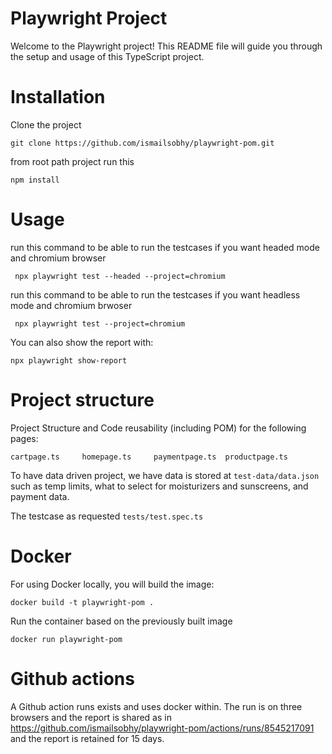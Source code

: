 # Playwright Project

Welcome to the Playwright project! This README file will guide you through the setup and usage of this TypeScript project.

# Installation

Clone the project

```
git clone https://github.com/ismailsobhy/playwright-pom.git
```

from root path project run this

```
npm install
```

# Usage

run this command to be able to run the testcases if you want headed mode and chromium browser

```
 npx playwright test --headed --project=chromium
```

run this command to be able to run the testcases if you want headless mode and chromium brwoser

```
 npx playwright test --project=chromium
```

You can also show the report with:

```
npx playwright show-report
```

# Project structure

Project Structure and Code reusability (including POM) for the following pages:

```
cartpage.ts     homepage.ts     paymentpage.ts  productpage.ts
```

To have data driven project, we have data is stored at `test-data/data.json` such as temp limits, what to select for moisturizers and sunscreens, and payment data.

The testcase as requested `tests/test.spec.ts`

# Docker

For using Docker locally, you will build the image:

```
docker build -t playwright-pom .
```

Run the container based on the previously built image

```
docker run playwright-pom
```

# Github actions

A Github action runs exists and uses docker within. The run is on three browsers and the report is shared as in https://github.com/ismailsobhy/playwright-pom/actions/runs/8545217091 and the report is retained for 15 days.
